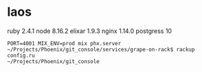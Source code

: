 # laos


ruby  2.4.1
node 8.16.2
elixar 1.9.3
nginx 1.14.0
postgress 10


```
PORT=4001 MIX_ENV=prod mix phx.server
~/Projects/Phoenix/git_console/services/grape-on-rack$ rackup config.ru
~/Projects/Phoenix/git_console

```
